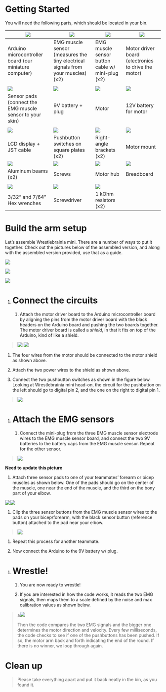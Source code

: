 
Getting Started
===============

You will need the following parts, which should be located in your bin.

| ![](./media/image1.jpeg)                                 | ![](./media/image2.jpeg)                                                   | ![](./media/image3.jpeg)                    | ![](./media/image4.jpeg)                            |
|----------------------------------------------------------|----------------------------------------------------------------------------|---------------------------------------------|-----------------------------------------------------|
| Arduino microcontroller board (our miniature computer)   | EMG muscle sensor (measures the tiny electrical signals from your muscles) (x2) | EMG muscle sensor button cable w/ mini-plug (x2) | Motor driver board (electronics to drive the motor) |
|                                                          |                                                                            |                                             |                                                     |
| ![](./media/image5.jpeg)                                 | ![](./media/image6.jpeg) | ![](./media/image7.jpeg)                    | ![](./media/image8.jpeg)                            |
| Sensor pads (connect the EMG muscle sensor to your skin) | 9V battery + plug |  Motor                                       | 12V battery for motor                               |
|                                                          |                                                                            |                                             |                                                     |
| ![](./media/image11.jpeg)                   | ![](./media/image20.jpeg)                 | ![](./media/image21.jpeg) | ![](./media/image19b.jpeg)  |  
| LCD display + JST cable                     | Pushbutton switches on square plates (x2) | Right-angle brackets (x2) | Motor mount|
| ![](./media/image13.jpeg)                                | ![](./media/image14.jpeg)                                                  | ![](./media/image15.jpeg)                   | ![](./media/image16.jpeg)                           |
| Aluminum beams (x2)                                      | Screws                                                                     | Motor hub                                   | Breadboard                                          |
|                                                          |                                                                            |                                             |                                                     |
| ![](./media/image17.jpeg)                                | ![](./media/image18.jpeg)                                                  | ![](./media/resistors.png)                 |                                                     |
| 3/32” and 7/64” Hex wrenches                             | Screwdriver                                                                | 1 kOhm resistors (x2)                              |                                                     |

Build the arm setup
===================

Let’s assemble Wrestlebrainia mini. There are a number of ways to put it together. Check out the pictures below of the assembled version, and along with the assembled version provided, use that as a guide.

![](./media/image23.jpeg)

![](./media/image24.jpeg)

![](./media/image25.jpeg)

1.  Connect the circuits
    ====================

    1.  Attach the motor driver board to the Arduino microcontroller board by aligning the pins from the motor driver board with the black headers on the Arduino board and pushing the two boards together. The motor driver board is called a *shield*, in that it fits on top of the Arduino, kind of like a shield.

> ![](./media/image26.jpeg) ![](./media/image27.jpeg)

1.  The four wires from the motor should be connected to the motor shield as shown above.

2.  Attach the two power wires to the shield as shown above.

3.  Connect the two pushbutton switches as shown in the figure below. Looking at Wrestlebrainia mini head-on, the circuit for the pushbutton on the left should go to digital pin 2, and the one on the right to digital pin 1.

> ![](./media/image28.jpeg)

1.  Attach the EMG sensors
    ======================

    1.  Connect the mini-plug from the three EMG muscle sensor electrode wires to the EMG muscle sensor board, and connect the two 9V batteries to the battery caps from the EMG muscle sensor. Repeat for the other sensor.

> ![](./media/image29.jpeg)

**Need to update this picture**

1.  Attach three sensor pads to one of your teammates’ forearm or bicep muscles as shown below. One of the pads should go on the center of the muscle, one near the end of the muscle, and the third on the bony part of your elbow.

![](./media/image30.jpeg)![](./media/image31.jpeg)

1.  Clip the three sensor buttons from the EMG muscle sensor wires to the pads on your bicep/forearm, with the black sensor button (reference button) attached to the pad near your elbow.

> ![](./media/image32.jpeg)

1.  Repeat this process for another teammate.

2.  Now connect the Arduino to the 9V battery w/ plug.

<!-- -->

1.  Wrestle!
    ========

    1.  You are now ready to wrestle!

    2.  If you are interested in how the code works, it reads the two EMG signals, then maps them to a scale defined by the noise and max calibration values as shown below.

> a![](./media/image33.png)
>
> Then the code compares the two EMG signals and the bigger one determines the motor direction and velocity. Every few milliseconds, the code checks to see if one of the pushbuttons has been pushed. If so, the motor arm back and forth indicating the end of the round. If there is no winner, we loop through again.

Clean up
========

> Please take everything apart and put it back neatly in the bin, as you found it.
